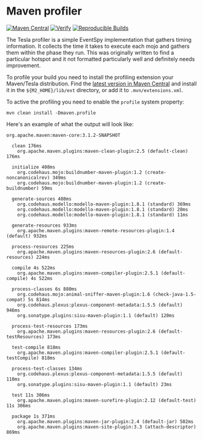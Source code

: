 # Maven profiler

[![Maven Central](https://img.shields.io/maven-central/v/io.takari.maven.plugins/takari-lifecycle-plugin.svg?label=Maven%20Central)](https://search.maven.org/artifact/io.takari.maven.plugins/takari-lifecycle-plugin)
[![Verify](https://github.com/takari/takari-lifecycle/actions/workflows/ci.yml/badge.svg)](https://github.com/takari/takari-lifecycle/actions/workflows/ci.yml)
[![Reproducible Builds](https://img.shields.io/endpoint?url=https://raw.githubusercontent.com/jvm-repo-rebuild/reproducible-central/master/content/io/takari/maven/plugins/takari-lifecycle-plugin/badge.json)](https://github.com/jvm-repo-rebuild/reproducible-central/blob/master/content/io/takari/maven/plugins/takari-lifecycle-plugin/README.md)

The Tesla profiler is a simple EventSpy implementation that gathers timing information. It collects the time it takes to execute each mojo and gathers them within the phase they run. This was originally written to find a particular hotspot and it not formatted particularly well and definitely needs improvement.

To profile your build you need to install the profiling extension your Maven/Tesla distribution. Find the [latest version in Maven Central][1] and install it in the `${M2_HOME}/lib/ext` directory,
or add it to `.mvn/extensions.xml`.

To active the profiling you need to enable the `profile` system property:

```
mvn clean install -Dmaven.profile
```

Here's an example of what the output will look like:

```
org.apache.maven:maven-core:3.1.2-SNAPSHOT

  clean 176ms
    org.apache.maven.plugins:maven-clean-plugin:2.5 (default-clean) 176ms

  initialize 408ms
    org.codehaus.mojo:buildnumber-maven-plugin:1.2 (create-noncanonicalrev) 349ms
    org.codehaus.mojo:buildnumber-maven-plugin:1.2 (create-buildnumber) 59ms

  generate-sources 408ms
    org.codehaus.modello:modello-maven-plugin:1.8.1 (standard) 369ms
    org.codehaus.modello:modello-maven-plugin:1.8.1 (standard) 28ms
    org.codehaus.modello:modello-maven-plugin:1.8.1 (standard) 11ms

  generate-resources 933ms
    org.apache.maven.plugins:maven-remote-resources-plugin:1.4 (default) 932ms

  process-resources 225ms
    org.apache.maven.plugins:maven-resources-plugin:2.6 (default-resources) 224ms

  compile 4s 522ms
    org.apache.maven.plugins:maven-compiler-plugin:2.5.1 (default-compile) 4s 522ms

  process-classes 6s 880ms
    org.codehaus.mojo:animal-sniffer-maven-plugin:1.6 (check-java-1.5-compat) 5s 814ms
    org.codehaus.plexus:plexus-component-metadata:1.5.5 (default) 946ms
    org.sonatype.plugins:sisu-maven-plugin:1.1 (default) 120ms

  process-test-resources 173ms
    org.apache.maven.plugins:maven-resources-plugin:2.6 (default-testResources) 173ms

  test-compile 818ms
    org.apache.maven.plugins:maven-compiler-plugin:2.5.1 (default-testCompile) 818ms

  process-test-classes 134ms
    org.codehaus.plexus:plexus-component-metadata:1.5.5 (default) 110ms
    org.sonatype.plugins:sisu-maven-plugin:1.1 (default) 23ms

  test 11s 306ms
    org.apache.maven.plugins:maven-surefire-plugin:2.12 (default-test) 11s 306ms

  package 1s 371ms
    org.apache.maven.plugins:maven-jar-plugin:2.4 (default-jar) 502ms
    org.apache.maven.plugins:maven-site-plugin:3.3 (attach-descriptor) 869ms

```
[1]: http://repo.maven.apache.org/maven2/io/tesla/profile/tesla-profiler/
